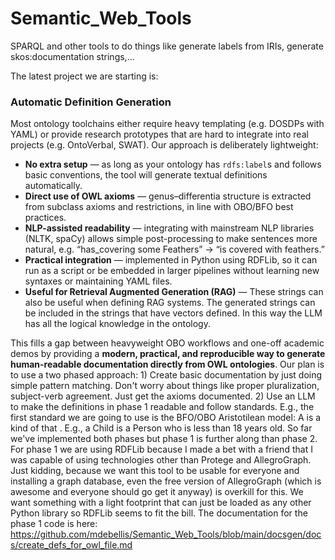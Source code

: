 # Semantic_Web_Tools
SPARQL and other tools to do things like generate labels from IRIs, generate skos:documentation strings,...

The latest project we are starting is: 
### Automatic Definition Generation

Most ontology toolchains either require heavy templating (e.g. DOSDPs with YAML) or provide research prototypes that are hard to integrate into real projects (e.g. OntoVerbal, SWAT). Our approach is deliberately lightweight:

* **No extra setup** — as long as your ontology has `rdfs:label`s and follows basic conventions, the tool will generate textual definitions automatically.
* **Direct use of OWL axioms** — genus–differentia structure is extracted from subclass axioms and restrictions, in line with OBO/BFO best practices.
* **NLP-assisted readability** — integrating with mainstream NLP libraries (NLTK, spaCy) allows simple post-processing to make sentences more natural, e.g. “has\_covering some Feathers” → “is covered with feathers.”
* **Practical integration** — implemented in Python using RDFLib, so it can run as a script or be embedded in larger pipelines without learning new syntaxes or maintaining YAML files.
* **Useful for Retrieval Augmented Generation (RAG)** — These strings can also be useful when defining RAG systems. The generated strings can be included in the strings that have vectors defined. In this way the LLM has all the logical knowledge in the ontology. 

This fills a gap between heavyweight OBO workflows and one-off academic demos by providing a **modern, practical, and reproducible way to generate human-readable documentation directly from OWL ontologies**.
Our plan is to use a two phased approach: 1) Create basic documentation by just doing simple pattern matching. Don't worry about things like proper pluralization, subject-verb agreement. Just get the axioms documented.
2) Use an LLM to make the definitions in phase 1 readable and follow standards. E.g., the first standard we are going to use is the BFO/OBO Aristotilean model: A <class> is a kind of <super-class> that <some logical restriction>. E.g., a Child is a Person who is less than 18 years old. So far we've implemented both phases but phase 1 is further along than phase 2. For phase 1 we are using RDFLib because I made a bet with a friend that I was capable of using technologies other than Protege and AllegroGraph. Just kidding, because we want this tool to be usable for everyone and installing a graph database, even the free version of AllegroGraph (which is awesome and everyone should go get it anyway) is overkill for this. We want something with a light footprint that can just be loaded as any other Python library so RDFLib seems to fit the bill. The documentation for the phase 1 code is here: https://github.com/mdebellis/Semantic_Web_Tools/blob/main/docsgen/docs/create_defs_for_owl_file.md




